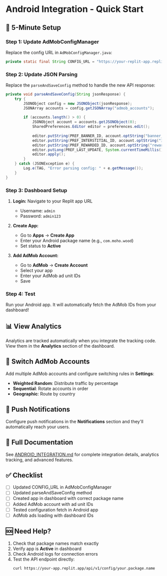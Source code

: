 # Android Integration - Quick Start

## 🚀 5-Minute Setup

### Step 1: Update AdMobConfigManager

Replace the config URL in `AdMobConfigManager.java`:

```java
private static final String CONFIG_URL = "https://your-replit-app.replit.app/api/v1/config/";
```

### Step 2: Update JSON Parsing

Replace the `parseAndSaveConfig` method to handle the new API response:

```java
private void parseAndSaveConfig(String jsonResponse) {
    try {
        JSONObject config = new JSONObject(jsonResponse);
        JSONArray accounts = config.getJSONArray("admob_accounts");
        
        if (accounts.length() > 0) {
            JSONObject account = accounts.getJSONObject(0);
            SharedPreferences.Editor editor = preferences.edit();
            
            editor.putString(PREF_BANNER_ID, account.optString("banner_id"));
            editor.putString(PREF_INTERSTITIAL_ID, account.optString("interstitial_id"));
            editor.putString(PREF_REWARDED_ID, account.optString("rewarded_id"));
            editor.putLong(PREF_LAST_UPDATE, System.currentTimeMillis());
            editor.apply();
        }
    } catch (JSONException e) {
        Log.e(TAG, "Error parsing config: " + e.getMessage());
    }
}
```

### Step 3: Dashboard Setup

1. **Login:** Navigate to your Replit app URL
   - Username: `admin`
   - Password: `admin123`

2. **Create App:**
   - Go to **Apps** → **Create App**
   - Enter your Android package name (e.g., `com.moho.wood`)
   - Set status to **Active**

3. **Add AdMob Account:**
   - Go to **AdMob** → **Create Account**
   - Select your app
   - Enter your AdMob ad unit IDs
   - Save

### Step 4: Test

Run your Android app. It will automatically fetch the AdMob IDs from your dashboard!

## 📊 View Analytics

Analytics are tracked automatically when you integrate the tracking code. View them in the **Analytics** section of the dashboard.

## 🔄 Switch AdMob Accounts

Add multiple AdMob accounts and configure switching rules in **Settings**:
- **Weighted Random**: Distribute traffic by percentage
- **Sequential**: Rotate accounts in order
- **Geographic**: Route by country

## 📱 Push Notifications

Configure push notifications in the **Notifications** section and they'll automatically reach your users.

## 📖 Full Documentation

See [ANDROID_INTEGRATION.md](./ANDROID_INTEGRATION.md) for complete integration details, analytics tracking, and advanced features.

## ✅ Checklist

- [ ] Updated CONFIG_URL in AdMobConfigManager
- [ ] Updated parseAndSaveConfig method
- [ ] Created app in dashboard with correct package name
- [ ] Added AdMob account with ad unit IDs
- [ ] Tested configuration fetch in Android app
- [ ] AdMob ads loading with dashboard IDs

## 🆘 Need Help?

1. Check that package names match exactly
2. Verify app is **Active** in dashboard
3. Check Android logs for connection errors
4. Test the API endpoint directly:
   ```bash
   curl https://your-app.replit.app/api/v1/config/your.package.name
   ```
